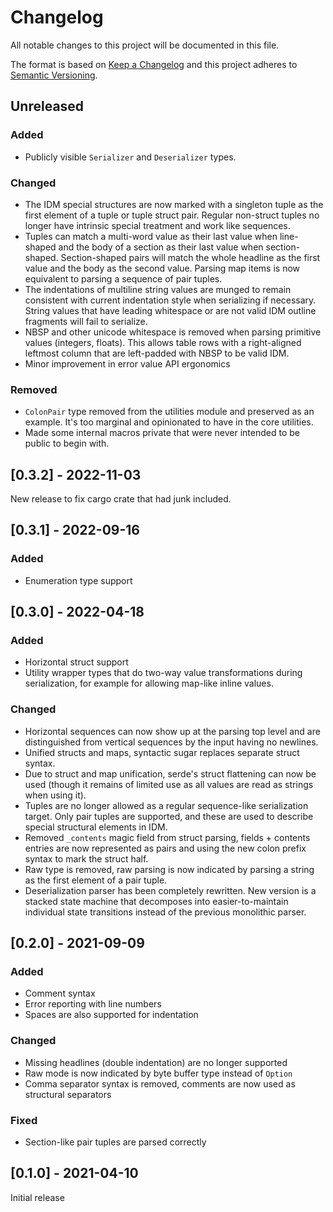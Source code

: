 # Changelog
All notable changes to this project will be documented in this file.

The format is based on [Keep a Changelog](http://keepachangelog.com/en/1.0.0/)
and this project adheres to [Semantic Versioning](https://semver.org/spec/v2.0.0.html).

## Unreleased

### Added
- Publicly visible `Serializer` and `Deserializer` types.

### Changed
- The IDM special structures are now marked with a singleton tuple as the
  first element of a tuple or tuple struct pair. Regular non-struct tuples no
  longer have intrinsic special treatment and work like sequences.
- Tuples can match a multi-word value as their last value when line-shaped and
  the body of a section as their last value when section-shaped.
  Section-shaped pairs will match the whole headline as the first value and
  the body as the second value. Parsing map items is now equivalent to parsing
  a sequence of pair tuples.
- The indentations of multiline string values are munged to remain consistent
  with current indentation style when serializing if necessary. String values
  that have leading whitespace or are not valid IDM outline fragments will
  fail to serialize.
- NBSP and other unicode whitespace is removed when parsing primitive values
  (integers, floats). This allows table rows with a right-aligned leftmost
  column that are left-padded with NBSP to be valid IDM.
- Minor improvement in error value API ergonomics

### Removed
- `ColonPair` type removed from the utilities module and preserved as an
  example. It's too marginal and opinionated to have in the core utilities.
- Made some internal macros private that were never intended to be public to
  begin with.

## [0.3.2] - 2022-11-03
New release to fix cargo crate that had junk included.

## [0.3.1] - 2022-09-16

### Added
- Enumeration type support

## [0.3.0] - 2022-04-18

### Added
- Horizontal struct support
- Utility wrapper types that do two-way value transformations during
  serialization, for example for allowing map-like inline values.

### Changed
- Horizontal sequences can now show up at the parsing top level and are
  distinguished from vertical sequences by the input having no newlines.
- Unified structs and maps, syntactic sugar replaces separate struct syntax.
- Due to struct and map unification, serde's struct flattening can now be used
  (though it remains of limited use as all values are read as strings when
  using it).
- Tuples are no longer allowed as a regular sequence-like serialization
  target. Only pair tuples are supported, and these are used to describe
  special structural elements in IDM.
- Removed `_contents` magic field from struct parsing, fields + contents
  entries are now represented as pairs and using the new colon prefix syntax
  to mark the struct half.
- Raw type is removed, raw parsing is now indicated by parsing a string as the
  first element of a pair tuple.
- Deserialization parser has been completely rewritten. New version is a
  stacked state machine that decomposes into easier-to-maintain individual
  state transitions instead of the previous monolithic parser.

## [0.2.0] - 2021-09-09

### Added
- Comment syntax
- Error reporting with line numbers
- Spaces are also supported for indentation

### Changed
- Missing headlines (double indentation) are no longer supported
- Raw mode is now indicated by byte buffer type instead of `Option`
- Comma separator syntax is removed, comments are now used as structural
  separators

### Fixed
- Section-like pair tuples are parsed correctly

## [0.1.0] - 2021-04-10
Initial release
